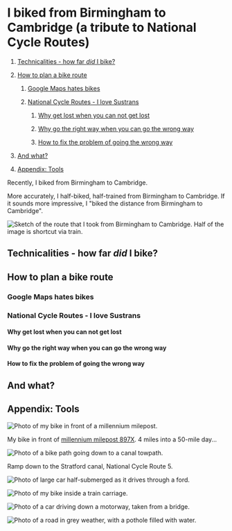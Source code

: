 # I biked from Birmingham to Cambridge (a tribute to National Cycle Routes)

<div class="toc">

1. [Technicalities - how far *did* I bike?](#technicalities---how-far-did-i-bike)

1. [How to plan a bike route](#how-to-plan-a-bike-route)

    1. [Google Maps hates bikes](#google-maps-hates-bikes)

    1. [National Cycle Routes - I love Sustrans](#national-cycle-routes---i-love-sustrans)

        1. [Why get lost when you can not get lost](#why-get-lost-when-you-can-not-get-lost)

        1. [Why go the right way when you can go the wrong way](#why-go-the-right-way-when-you-can-go-the-wrong-way)

        1. [How to fix the problem of going the wrong way](#how-to-fix-the-problem-of-going-the-wrong-way)

1. [And what?](#and-what)

1. [Appendix: Tools](#appendix-tools)

</div>

Recently, I biked from Birmingham to Cambridge.

More accurately, I half-biked, half-trained from Birmingham to Cambridge.
If it sounds more impressive, I "biked the distance from Birmingham to Cambridge".

![Sketch of the route that I took from Birmingham to Cambridge. Half of the image is shortcut via train.](./images/route_descriptive.svg)

## Technicalities - how far *did* I bike?

## How to plan a bike route

### Google Maps hates bikes

### National Cycle Routes - I love Sustrans

#### Why get lost when you can not get lost

#### Why go the right way when you can go the wrong way

#### How to fix the problem of going the wrong way

## And what?

## Appendix: Tools

![Photo of my bike in front of a millennium milepost.](./images/millenium-milestone.jpg)

<figcaption>

My bike in front of [millennium milepost 897X](https://www.sustrans.org.uk/national-cycle-network/millennium-mileposts).
4 miles into a 50-mile day...

</figcaption>

![Photo of a bike path going down to a canal towpath.](./images/canal-bike-path.jpg)

<figcaption>Ramp down to the Stratford canal, National Cycle Route 5.</figcaption>

![Photo of large car half-submerged as it drives through a ford.](./images/ford.jpg)

![Photo of my bike inside a train carriage.](./images/bike-on-train.jpg)

![Photo of a car driving down a motorway, taken from a bridge.](./images/this-could-be-me.jpg)

![Photo of a road in grey weather, with a pothole filled with water.](./images/wet-route.jpg)
